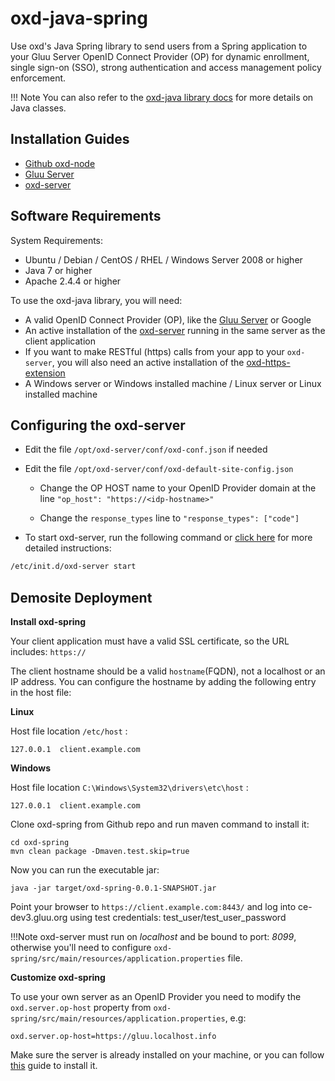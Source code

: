 # oxd-java-spring

Use oxd's Java Spring library to send users from a Spring application to your Gluu Server OpenID Connect Provider (OP) for dynamic enrollment, single sign-on (SSO), strong authentication and access management policy enforcement.  

!!! Note
    You can also refer to the [oxd-java library docs](../languages/java/) for more details on Java classes.


## Installation Guides

- [Github oxd-node](https://github.com/GluuFederation/oxd-node)
- [Gluu Server](https://gluu.org/docs/ce/3.1.4/installation-guide/install/)
- [oxd-server](../../../install/index.md)


## Software Requirements

System Requirements:

- Ubuntu / Debian / CentOS / RHEL / Windows Server 2008 or higher
- Java 7 or higher
- Apache 2.4.4 or higher

To use the oxd-java library, you will need:

- A valid OpenID Connect Provider (OP), like the [Gluu Server](https://gluu.org/docs/ce/installation-guide/install/) or Google    
- An active installation of the [oxd-server](../../../install/index.md) running in the same server as the client application
- If you want to make RESTful (https) calls from your app to your `oxd-server`, you will also need an active installation of the [oxd-https-extension](../../../oxd-https/start/index.md)  
- A Windows server or Windows installed machine / Linux server or Linux installed machine

## Configuring the oxd-server

- Edit the file `/opt/oxd-server/conf/oxd-conf.json` if needed 

- Edit the file `/opt/oxd-server/conf/oxd-default-site-config.json`

    - Change the OP HOST name to your OpenID Provider domain at the line `"op_host": "https://<idp-hostname>"`

    - Change the `response_types` line to `"response_types": ["code"]`

- To start oxd-server, run the following command or [click here](../../../install/index.md) for more detailed instructions:

```bash
/etc/init.d/oxd-server start
```

## Demosite Deployment

**Install oxd-spring**

Your client application must have a valid SSL certificate, so the URL includes: `https://`    

The client hostname should be a valid `hostname`(FQDN), not a localhost or an IP address. You can configure the hostname by adding the following entry in the host file:

**Linux**

Host file location `/etc/host` :

`127.0.0.1  client.example.com`  

**Windows**

Host file location `C:\Windows\System32\drivers\etc\host` :

`127.0.0.1  client.example.com`

Clone oxd-spring from Github repo and run maven command to install it:
```
cd oxd-spring 
mvn clean package -Dmaven.test.skip=true
```

Now you can run the executable jar:
```
java -jar target/oxd-spring-0.0.1-SNAPSHOT.jar
```

Point your browser to `https://client.example.com:8443/` and log into ce-dev3.gluu.org using test credentials: test_user/test_user_password

!!!Note 
    oxd-server must run on _localhost_ and be bound to port: _8099_, otherwise you'll need to configure `oxd-spring/src/main/resources/application.properties` file.


**Customize oxd-spring**

To use your own server as an OpenID Provider you need to modify the `oxd.server.op-host` property from `oxd-spring/src/main/resources/application.properties`, e.g:

```
oxd.server.op-host=https://gluu.localhost.info
```

Make sure the server is already installed on your machine, or you can follow
[this](https://gluu.org/docs/ce/latest/installation-guide/install/) guide to install it.

